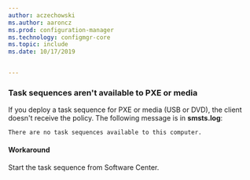 ```yaml
---
author: aczechowski
ms.author: aaroncz
ms.prod: configuration-manager
ms.technology: configmgr-core
ms.topic: include
ms.date: 10/17/2019


---
```


### <a name="ki_osd"></a> Task sequences aren't available to PXE or media

<!--5578298-->
If you deploy a task sequence for PXE or media (USB or DVD), the client doesn't receive the policy. The following message is in **smsts.log**:

`There are no task sequences available to this computer.`

#### Workaround

Start the task sequence from Software Center.
